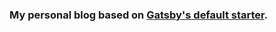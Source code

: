 <h3>
  My personal blog based on <a href="https://www.gatsbyjs.org/docs/gatsby-starters/">Gatsby's default starter</a>.
</h3>
